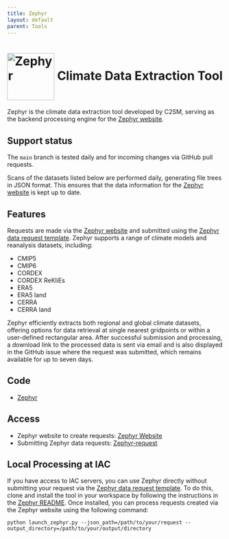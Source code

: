 ```yaml
---
title: Zephyr
layout: default
parent: Tools
---
```


# <img src="https://polybox.ethz.ch/index.php/s/Na2CeLPTzhtmh1T/download" width="110" valign="middle" alt="Zephyr"/>  Climate Data Extraction Tool

Zephyr is the climate data extraction tool developed by C2SM, serving as the backend processing engine for the [Zephyr website](https://zephyr.ethz.ch).

## Support status

The `main` branch is tested daily and for incoming changes via GitHub pull requests.

Scans of the datasets listed below are performed daily, generating file trees in JSON format. This ensures that the data information for the [Zephyr website](https://zephyr.ethz.ch) is kept up to date.

## Features

Requests are made via the [Zephyr website](https://zephyr.ethz.ch) and submitted using the [Zephyr data request template](https://github.com/C2SM/zephyr-request/issues/new/choose). Zephyr supports a range of climate models and reanalysis datasets, including:

- CMIP5
- CMIP6
- CORDEX
- CORDEX ReKliEs
- ERA5
- ERA5 land
- CERRA
- CERRA land

Zephyr efficiently extracts both regional and global climate datasets, offering options for data retrieval at single nearest gridpoints or within a user-defined rectangular area. After successful submission and processing, a download link to the processed data is sent via email and is also displayed in the GitHub issue where the request was submitted, which remains available for up to seven days.

## Code

* [Zephyr](https://github.com/C2SM/zephyr/tree/main)

## Access

* Zephyr website to create requests: [Zephyr Website](https://zephyr.ethz.ch)
* Submitting Zephyr data requests: [Zephyr-request](https://github.com/C2SM/zephyr-request/issues/new/choose)

## Local Processing at IAC

If you have access to IAC servers, you can use Zephyr directly without submitting your request via the [Zephyr data request template](https://github.com/C2SM/zephyr-request/issues/new/choose). To do this, clone and install the tool in your workspace by following the instructions in the [Zephyr README](https://github.com/C2SM/zephyr/tree/main). Once installed, you can process requests created via the Zephyr website using the following command:

```shell
python launch_zephyr.py --json_path=/path/to/your/request --output_directory=/path/to/your/output/directory
```
